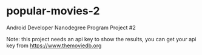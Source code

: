 # popular-movies-2

Android Developer Nanodegree Program Project #2

Note: this project needs an api key to show the results, you can get your api key from https://www.themoviedb.org
